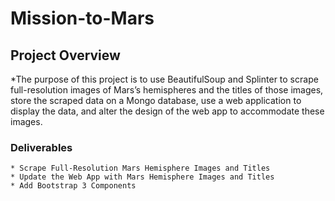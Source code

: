 # Mission-to-Mars
## Project Overview
   *The purpose of this project is to use BeautifulSoup and Splinter to scrape full-resolution images of Mars’s hemispheres 
    and the titles of those images, store the scraped data on a Mongo database, use a web application to display the data, and
    alter the design of the web app to accommodate these images.
### Deliverables
    * Scrape Full-Resolution Mars Hemisphere Images and Titles
    * Update the Web App with Mars Hemisphere Images and Titles
    * Add Bootstrap 3 Components

